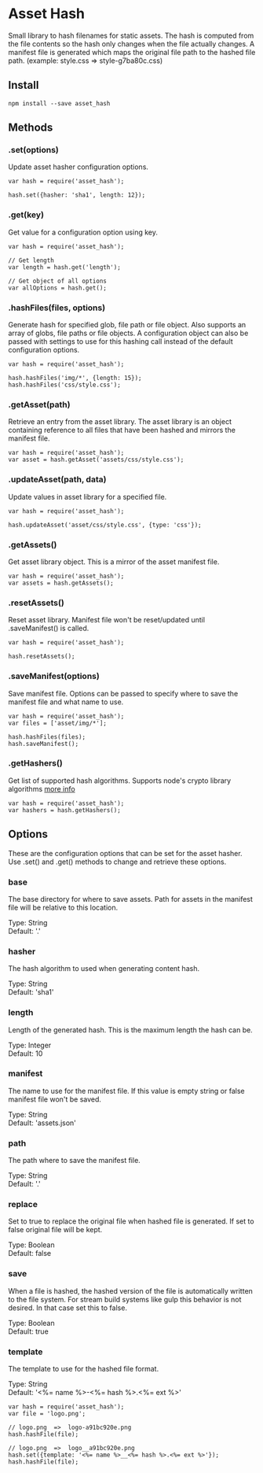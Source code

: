 # Asset Hash

Small library to hash filenames for static assets.  The hash is computed from the file contents so the hash only changes when the file actually changes.  A manifest file is generated which maps the original file path to the hashed file path. (example:  style.css => style-g7ba80c.css)


## Install

```
npm install --save asset_hash
```


## Methods

### .set(options)

Update asset hasher configuration options.

```
var hash = require('asset_hash');

hash.set({hasher: 'sha1', length: 12});
```


### .get(key)

Get value for a configuration option using key.

```
var hash = require('asset_hash');

// Get length
var length = hash.get('length');

// Get object of all options
var allOptions = hash.get();
```


### .hashFiles(files, options)

Generate hash for specified glob, file path or file object.  Also supports an array of globs, file paths or file objects.  A configuration object can also be passed with settings to use for this hashing call instead of the default configuration options.

```
var hash = require('asset_hash');

hash.hashFiles('img/*', {length: 15});
hash.hashFiles('css/style.css');
```


### .getAsset(path)

Retrieve an entry from the asset library.  The asset library is an object containing reference to all files that have been hashed and mirrors the manifest file.

```
var hash = require('asset_hash');
var asset = hash.getAsset('assets/css/style.css');
```


### .updateAsset(path, data)

Update values in asset library for a specified file.

```
var hash = require('asset_hash');

hash.updateAsset('asset/css/style.css', {type: 'css'});
```


### .getAssets()

Get asset library object.  This is a mirror of the asset manifest file.

```
var hash = require('asset_hash');
var assets = hash.getAssets();
```


### .resetAssets()

Reset asset library.  Manifest file won't be reset/updated until .saveManifest() is called.

```
var hash = require('asset_hash');

hash.resetAssets();
```


### .saveManifest(options)

Save manifest file. Options can be passed to specify where to save the manifest file and what name to use.

```
var hash = require('asset_hash');
var files = ['asset/img/*'];

hash.hashFiles(files);
hash.saveManifest();
```


### .getHashers()

Get list of supported hash algorithms.  Supports node's crypto library algorithms [more info](https://nodejs.org/api/crypto.html#crypto_crypto)

```
var hash = require('asset_hash');
var hashers = hash.getHashers();
```


## Options

These are the configuration options that can be set for the asset hasher.  Use .set() and .get() methods to change and retrieve these options.


### base

The base directory for where to save assets.  Path for assets in the manifest file will be relative to this location.  

Type: String<br/>
Default: '.'


### hasher

The hash algorithm to used when generating content hash.

Type: String<br/>
Default: 'sha1'


### length

Length of the generated hash.  This is the maximum length the hash can be.  

Type: Integer<br/>
Default: 10


### manifest

The name to use for the manifest file.  If this value is empty string or false manifest file won't be saved.  

Type: String<br/>
Default: 'assets.json'


### path

The path where to save the manifest file.  

Type: String<br/>
Default: '.'


### replace

Set to true to replace the original file when hashed file is generated.  If set to false original file will be kept.  

Type: Boolean<br/>
Default: false


### save

When a file is hashed, the hashed version of the file is automatically written to the file system.  For stream build systems like gulp this behavior is not desired.  In that case set this to false.  

Type: Boolean<br/>
Default: true


### template

The template to use for the hashed file format.  

Type: String<br/>
Default: '<%= name %>-<%= hash %>.<%= ext %>'

```
var hash = require('asset_hash');
var file = 'logo.png';

// logo.png  =>  logo-a91bc920e.png
hash.hashFile(file);

// logo.png  =>  logo__a91bc920e.png
hash.set({template: '<%= name %>__<%= hash %>.<%= ext %>'});
hash.hashFile(file);
```